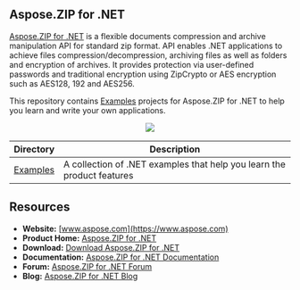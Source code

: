 ## Aspose.ZIP for .NET

[Aspose.ZIP for .NET](https://products.aspose.com/zip/net) is a flexible documents compression and archive manipulation API for standard zip format. API enables .NET applications to achieve files compression/decompression, archiving files as well as folders and encryption of archives. It provides protection via user-defined passwords and traditional encryption using ZipCrypto or AES encryption such as AES128, 192 and AES256.

This repository contains [Examples](Examples) projects for Aspose.ZIP for .NET to help you learn and write your own applications.

<p align="center">
<a title="Download complete Aspose.ZIP for .NET source code" href="https://github.com/aspose-zip/Aspose.Zip-for-.NET/archive/master.zip">
	<img src="https://raw.github.com/AsposeExamples/java-examples-dashboard/master/images/downloadZip-Button-Large.png" />
  </a>
</p>

Directory | Description
--------- | -----------
[Examples](Examples)  | A collection of .NET examples that help you learn the product features

## Resources

+ **Website:** [www.aspose.com](https://www.aspose.com)
+ **Product Home:** [Aspose.ZIP for .NET](https://products.aspose.com/zip/net)
+ **Download:** [Download Aspose.ZIP for .NET](https://downloads.aspose.com/zip/net)
+ **Documentation:** [Aspose.ZIP for .NET Documentation](https://docs.aspose.com/display/zipnet/Home)
+ **Forum:** [Aspose.ZIP for .NET Forum](https://forum.aspose.com/c/zip)
+ **Blog:** [Aspose.ZIP for .NET Blog](https://blog.aspose.com/category/aspose-products/aspose-zip-product-family/)
